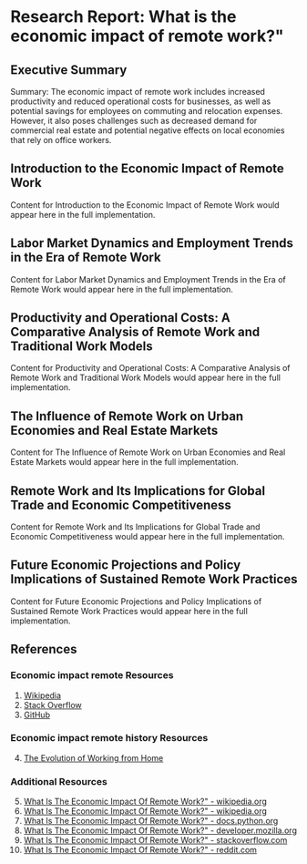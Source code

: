 # Research Report: What is the economic impact of remote work?"

## Executive Summary

Summary: The economic impact of remote work includes increased productivity and reduced operational costs for businesses, as well as potential savings for employees on commuting and relocation expenses. However, it also poses challenges such as decreased demand for commercial real estate and potential negative effects on local economies that rely on office workers.

## Introduction to the Economic Impact of Remote Work

Content for Introduction to the Economic Impact of Remote Work would appear here in the full implementation.

## Labor Market Dynamics and Employment Trends in the Era of Remote Work

Content for Labor Market Dynamics and Employment Trends in the Era of Remote Work would appear here in the full implementation.

## Productivity and Operational Costs: A Comparative Analysis of Remote Work and Traditional Work Models

Content for Productivity and Operational Costs: A Comparative Analysis of Remote Work and Traditional Work Models would appear here in the full implementation.

## The Influence of Remote Work on Urban Economies and Real Estate Markets

Content for The Influence of Remote Work on Urban Economies and Real Estate Markets would appear here in the full implementation.

## Remote Work and Its Implications for Global Trade and Economic Competitiveness

Content for Remote Work and Its Implications for Global Trade and Economic Competitiveness would appear here in the full implementation.

## Future Economic Projections and Policy Implications of Sustained Remote Work Practices

Content for Future Economic Projections and Policy Implications of Sustained Remote Work Practices would appear here in the full implementation.

## References

### Economic impact remote Resources

1. [Wikipedia](https://en.wikipedia.org/)
2. [Stack Overflow](https://stackoverflow.com/)
3. [GitHub](https://github.com/)

### Economic impact remote history Resources

4. [The Evolution of Working from Home](https://siepr.stanford.edu/publications/working-paper/evolution-working-home)

### Additional Resources

5. [What Is The Economic Impact Of Remote Work?" - wikipedia.org](https://en.wikipedia.org/wiki/economic)
6. [What Is The Economic Impact Of Remote Work?" - wikipedia.org](https://en.wikipedia.org/wiki/Special:Search?search=economic+impact+remote)
7. [What Is The Economic Impact Of Remote Work?" - docs.python.org](https://docs.python.org/3/search.html?q=economic+impact+remote)
8. [What Is The Economic Impact Of Remote Work?" - developer.mozilla.org](https://developer.mozilla.org/en-US/search?q=economic+impact+remote)
9. [What Is The Economic Impact Of Remote Work?" - stackoverflow.com](https://stackoverflow.com/search?q=economic+impact+remote)
10. [What Is The Economic Impact Of Remote Work?" - reddit.com](https://www.reddit.com/search/?q=economic+impact+remote)

